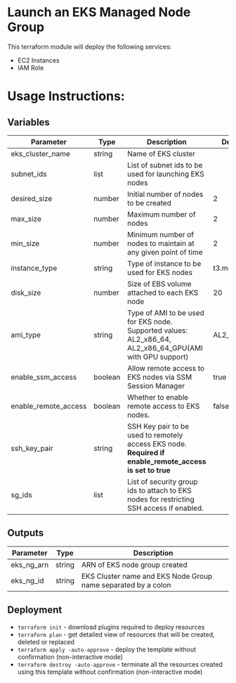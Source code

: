# Launch an EKS Managed Node Group

This terraform module will deploy the following services:
- EC2 Instances
- IAM Role

# Usage Instructions:
## Variables
| Parameter            | Type    | Description                                                                                              | Default    | Required |
|----------------------|---------|----------------------------------------------------------------------------------------------------------|------------|----------|
| eks_cluster_name     | string  | Name of EKS cluster                                                                                      |            | Y        |
| subnet_ids           | list    | List of subnet ids to be used for launching EKS nodes                                                    |            | Y        |
| desired_size         | number  | Initial number of nodes to be created                                                                    | 2          | N        |
| max_size             | number  | Maximum number of nodes                                                                                  | 2          | N        |
| min_size             | number  | Minimum number of nodes to maintain at any given point of time                                           | 2          | N        |
| instance_type        | string  | Type of instance to be used for EKS nodes                                                                | t3.medium  | N        |
| disk_size            | number  | Size of EBS volume attached to each EKS node                                                             | 20         | N        |
| ami_type             | string  | Type of AMI to be used for EKS node. Supported values: AL2_x86_64, AL2_x86_64_GPU(AMI with GPU support)  | AL2_x86_64 | N        |
| enable_ssm_access | boolean | Allow remote access to EKS nodes via SSM Session Manager                                                            | true      | N        |
| enable_remote_access | boolean | Whether to enable remote access to EKS nodes.                                                            | false      | N        |
| ssh_key_pair         | string  | SSH Key pair to be used to remotely access EKS node. **Required if enable_remote_access is set to true** |            | N        |
| sg_ids               | list    | List of security group ids to attach to EKS nodes for restricting SSH access if enabled.                 |            | N        |

## Outputs
| Parameter           | Type   | Description               |
|---------------------|--------|---------------------------|
| eks_ng_arn           | string | ARN of EKS node group created            |
| eks_ng_id | string | EKS Cluster name and EKS Node Group name separated by a colon       |

## Deployment
- `terraform init` - download plugins required to deploy resources
- `terraform plan` - get detailed view of resources that will be created, deleted or replaced
- `terraform apply -auto-approve` - deploy the template without confirmation (non-interactive mode)
- `terraform destroy -auto-approve` - terminate all the resources created using this template without confirmation (non-interactive mode)
